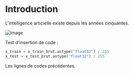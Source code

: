 # Introduction

L'intelligence articielle existe depuis les années cinquantes.

![image](images/Roman_baths_2014_70.jpg)

Test d'insertion de code :

```python
x_train = x_train_brut.astype("float32") / 255
x_test = x_test_brut.astype("float32") / 255
```

Les lignes de codes précédentes.
